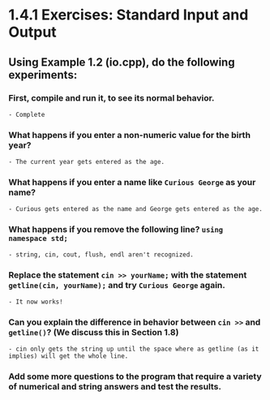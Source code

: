 # 1.4.1 Exercises: Standard Input and Output

## Using Example 1.2 (io.cpp), do the following experiments:

### First, compile and run it, to see its normal behavior.
	- Complete
### What happens if you enter a non-numeric value for the birth year?
	- The current year gets entered as the age.
### What happens if you enter a name like `Curious George` as your name?
	- Curious gets entered as the name and George gets entered as the age.
### What happens if you remove the following line?  `using namespace std;`
	- string, cin, cout, flush, endl aren't recognized.
### Replace the statement `cin >> yourName;` with the statement `getline(cin, yourName);` and try `Curious George` again.
	- It now works!
### Can you explain the difference in behavior between `cin >>` and `getline()`? (We discuss this in Section 1.8)
	- cin only gets the string up until the space where as getline (as it implies) will get the whole line.
### Add some more questions to the program that require a variety of numerical and string answers and test the results.
